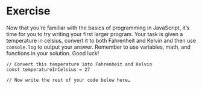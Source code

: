 # Exercise
Now that you’re familiar with the basics of programming in JavaScript, it’s time for you to try writing your first larger program. Your task is given a temperature in celsius, convert it to both Fahrenheit and Kelvin and then use `console.log` to output your answer. Remember to use variables, math, and functions in your solution. Good luck!

```js,playground,editable
// Convert this temperature into Fahrenheit and Kelvin
const temperatureInCelsius = 27

// Now write the rest of your code below here…

```
